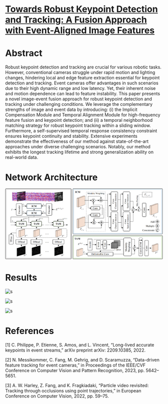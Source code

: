 # [Towards Robust Keypoint Detection and Tracking: A Fusion Approach with Event-Aligned Image Features](https://github.com/yuyangpoi/FF-KDT)

# Abstract
Robust keypoint detection and tracking are crucial for various robotic tasks. However, conventional cameras struggle under rapid motion and lighting changes, hindering local and edge feature extraction essential for keypoint detection and tracking. Event cameras offer advantages in such scenarios due to their high dynamic range and low latency. Yet, their inherent noise and motion dependence can lead to feature instability. This paper presents a novel image-event fusion approach for robust keypoint detection and tracking under challenging conditions. We leverage the complementary strengths of image and event data by introducing: (i) the Implicit Compensation Module and Temporal Alignment Module for high-frequency feature fusion and keypoint detection; and (ii) a temporal neighborhood matching strategy for robust keypoint tracking within a sliding window. Furthermore, a self-supervised temporal response consistency constraint ensures keypoint continuity and stability. Extensive experiments demonstrate the effectiveness of our method against state-of-the-art approaches under diverse challenging scenarios. Notably, our method exhibits the longest tracking lifetime and strong generalization ability on real-world data.  

# Network Architecture
![s](figures/Network.png)

# Results
![s](figures/github_ours.gif)

![s](figures/github_compare_blur.gif)

![s](figures/github_compare_dark.gif)

# References
[1] C. Philippe, P. Etienne, S. Amos, and L. Vincent, “Long-lived accurate keypoints in event streams,” arXiv preprint arXiv: 2209.10385, 2022.

[2] N. Messikommer, C. Fang, M. Gehrig, and D. Scaramuzza, “Data-driven feature tracking for event cameras,” in Proceedings of the IEEE/CVF Conference on Computer Vision and Pattern Recognition, 2023, pp. 5642–5651.

[3] A. W. Harley, Z. Fang, and K. Fragkiadaki, “Particle video revisited: Tracking through occlusions using point trajectories,” in European Conference on Computer Vision, 2022, pp. 59–75.



